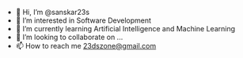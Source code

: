 - 👋 Hi, I’m @sanskar23s
- 👀 I’m interested in Software Development
- 🌱 I’m currently learning Artificial Intelligence and Machine Learning
- 💞️ I’m looking to collaborate on ...
- 📫 How to reach me 23dszone@gmail.com 


<!---
sanskar23s/sanskar23s is a ✨ special ✨ repository because its `README.md` (this file) appears on your GitHub profile.
You can click the Preview link to take a look at your changes.
--->
